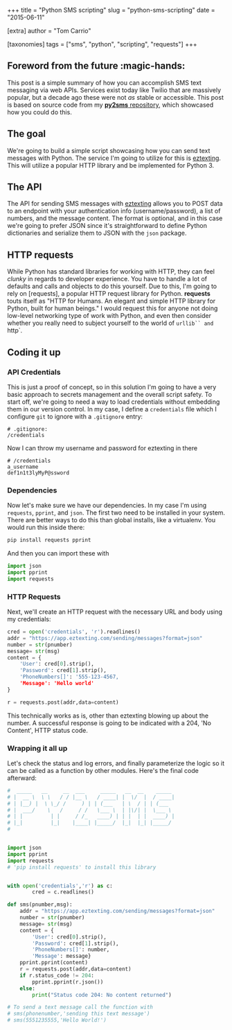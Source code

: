 +++
title = "Python SMS scripting"
slug = "python-sms-scripting"
date = "2015-06-11"

[extra]
author = "Tom Carrio"

[taxonomies]
tags = ["sms", "python", "scripting", "requests"]
+++

## Foreword from the future :magic-hands:

This post is a simple summary of how you can accomplish SMS text messaging via web APIs. Services exist today like Twilio that are massively popular, but a decade ago these were not _as_ stable or accessible. This post is based on source code from my [**py2sms** repository][py2sms], which showcased how you could do this.

## The goal

We're going to build a simple script showcasing how you can send text messages with Python. The service I'm going to utilize for this is [eztexting]. This will utilize a popular HTTP library and be implemented for Python 3.

## The API

The API for sending SMS messages with [eztexting] allows you to POST data to an endpoint with your authentication info (username/password), a list of numbers, and the message content. The format is optional, and in this case we're going to prefer JSON since it's straightforward to define Python dictionaries and serialize them to JSON with the `json` package.

## HTTP requests

While Python has standard libraries for working with HTTP, they can feel _clunky_ in regards to developer experience. You have to handle a lot of defaults and calls and objects to do this yourself. Due to this, I'm going to rely on [requests], a popular HTTP request library for Python. **requests** touts itself as "HTTP for Humans. An elegant and simple HTTP library for Python, built for human beings." I would request this for anyone not doing low-level networking type of work with Python, and even then consider whether you really need to subject yourself to the world of `urllib`` and `http`.

## Coding it up

### API Credentials

This is just a proof of concept, so in this solution I'm going to have a very basic approach to secrets management and the overall script safety. To start off, we're going to need a way to load credentials without embedding them in our version control. In my case, I define a `credentials` file which I configure `git` to ignore with a `.gitignore` entry:

```
# .gitignore:
/credentials
```

Now I can throw my username and password for eztexting in there

```
# /credentials
a_username
def1n1t3lyMyP@ssword
```

### Dependencies

Now let's make sure we have our dependencies. In my case I'm using `requests`, `pprint`, and `json`. The first two need to be installed in your system. There are better ways to do this than global installs, like a virtualenv. You would run this inside there:

```bash
pip install requests pprint
```

And then you can import these with

```py
import json
import pprint
import requests
```

### HTTP Requests

Next, we'll create an HTTP request with the necessary URL and body using my credentials:

```py
cred = open('credentials', 'r').readlines()
addr = "https://app.eztexting.com/sending/messages?format=json"
number = str(pnumber)
message= str(msg)
content = {
    'User': cred[0].strip(), 
    'Password': cred[1].strip(),
    'PhoneNumbers[]': '555-123-4567,
    'Message': 'Hello world'
}

r = requests.post(addr,data=content)
```

This technically works as is, other than eztexting blowing up about the number. A successful response is going to be indicated with a 204, 'No Content', HTTP status code.

### Wrapping it all up

Let's check the status and log errors, and finally parameterize the logic so it can be called as a function by other modules. Here's the final code afterward:

```python
#  _____   __     __  ___     _____   __  __    _____ 
# |  __ \  \ \   / / |__ \   / ____| |  \/  |  / ____|
# | |__) |  \ \_/ /     ) | | (___   | \  / | | (___  
# |  ___/    \   /     / /   \___ \  | |\/| |  \___ \ 
# | |         | |     / /_   ____) | | |  | |  ____) |
# |_|         |_|    |____| |_____/  |_|  |_| |_____/ 
#                                                     


import json
import pprint
import requests
# 'pip install requests' to install this library


with open('credentials','r') as c:
		cred = c.readlines()

def sms(pnumber,msg):
	addr = "https://app.eztexting.com/sending/messages?format=json"
	number = str(pnumber)
	message= str(msg)
	content = {
		'User': cred[0].strip(), 
		'Password': cred[1].strip(),
		'PhoneNumbers[]': number,
		'Message': message}
	pprint.pprint(content)
	r = requests.post(addr,data=content)
	if r.status_code != 204:
		pprint.pprint(r.json())
	else:
		print("Status code 204: No content returned")

# To send a text message call the function with
# sms(phonenumber,'sending this text message')
# sms(5551235555,'Hello World!')
```

<!-- References -->
[py2sms]: https://github.com/tcarrio/py2sms
[eztexting]: https://eztexting.com